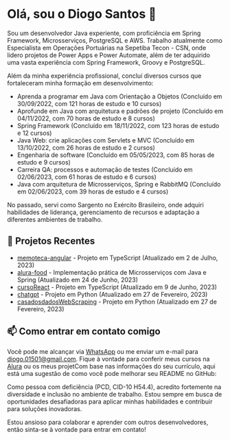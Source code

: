 # Olá, sou o Diogo Santos :wave:

Sou um desenvolvedor Java experiente, com proficiência em Spring Framework, Microsserviços, PostgreSQL e AWS. Trabalho atualmente como Especialista em Operações Portuárias na Sepetiba Tecon - CSN, onde lidero projetos de Power Apps e Power Automate, além de ter adquirido uma vasta experiência com Spring Framework, Groovy e PostgreSQL.

Além da minha experiência profissional, concluí diversos cursos que fortaleceram minha formação em desenvolvimento:

- Aprenda a programar em Java com Orientação a Objetos (Concluído em 30/09/2022, com 121 horas de estudo e 10 cursos)
- Aprofunde em Java com arquitetura e padrões de projeto (Concluído em 04/11/2022, com 70 horas de estudo e 8 cursos)
- Spring Framework (Concluído em 18/11/2022, com 123 horas de estudo e 12 cursos)
- Java Web: crie aplicações com Servlets e MVC (Concluído em 13/10/2022, com 26 horas de estudo e 2 cursos)
- Engenharia de software (Concluído em 05/05/2023, com 85 horas de estudo e 9 cursos)
- Carreira QA: processos e automação de testes (Concluído em 02/06/2023, com 61 horas de estudo e 6 cursos)
- Java com arquitetura de Microsserviços, Spring e RabbitMQ (Concluído em 02/06/2023, com 39 horas de estudo e 4 cursos)

No passado, servi como Sargento no Exército Brasileiro, onde adquiri habilidades de liderança, gerenciamento de recursos e adaptação a diferentes ambientes de trabalho.

## 🌱 Projetos Recentes

- [memoteca-angular](https://github.com/diogo2806/memoteca-angular) - Projeto em TypeScript (Atualizado em 2 de Julho, 2023)
- [alura-food](https://github.com/diogo2806/alura-food) - Implementação prática de Microsserviços com Java e Spring (Atualizado em 24 de Junho, 2023)
- [cursoReact](https://github.com/diogo2806/cursoReact) - Projeto em TypeScript (Atualizado em 9 de Junho, 2023)
- [chatgpt](https://github.com/diogo2806/chatgpt) - Projeto em Python (Atualizado em 27 de Fevereiro, 2023)
- [casadosdadosWebScraping](https://github.com/diogo2806/casadosdadosWebScraping) - Projeto em Python (Atualizado em 27 de Fevereiro, 2023)

## 📫 Como entrar em contato comigo

Você pode me alcançar via [WhatsApp](wa.me/5521967081952) ou me enviar um e-mail para diogo.01501@gmail.com. Fique à vontade para conferir meus cursos na [Alura](https://cursos.alura.com.br/user/diogo-01501) ou os meus projetCom base nas informações do seu currículo, aqui está uma sugestão de como você pode melhorar seu README no GitHub:

Como pessoa com deficiência (PCD, CID-10 H54.4), acredito fortemente na diversidade e inclusão no ambiente de trabalho. Estou sempre em busca de oportunidades desafiadoras para aplicar minhas habilidades e contribuir para soluções inovadoras.

Estou ansioso para colaborar e aprender com outros desenvolvedores, então sinta-se à vontade para entrar em contato!

